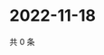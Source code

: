 # 2022-11-18

共 0 条

<!-- BEGIN WEIBO -->
<!-- 最后更新时间 Fri Nov 18 2022 01:08:28 GMT+0800 (China Standard Time) -->

<!-- END WEIBO -->
